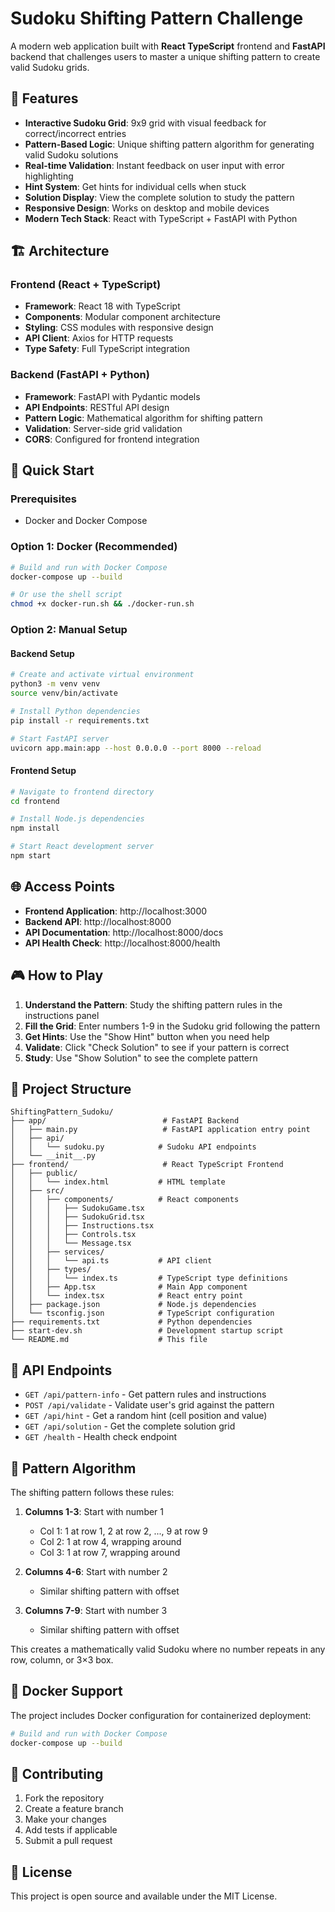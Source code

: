 # Sudoku Shifting Pattern Challenge

A modern web application built with **React TypeScript** frontend and **FastAPI** backend that challenges users to master a unique shifting pattern to create valid Sudoku grids.

## 🎯 Features

- **Interactive Sudoku Grid**: 9x9 grid with visual feedback for correct/incorrect entries
- **Pattern-Based Logic**: Unique shifting pattern algorithm for generating valid Sudoku solutions
- **Real-time Validation**: Instant feedback on user input with error highlighting
- **Hint System**: Get hints for individual cells when stuck
- **Solution Display**: View the complete solution to study the pattern
- **Responsive Design**: Works on desktop and mobile devices
- **Modern Tech Stack**: React with TypeScript + FastAPI with Python

## 🏗️ Architecture

### Frontend (React + TypeScript)
- **Framework**: React 18 with TypeScript
- **Components**: Modular component architecture
- **Styling**: CSS modules with responsive design
- **API Client**: Axios for HTTP requests
- **Type Safety**: Full TypeScript integration

### Backend (FastAPI + Python)
- **Framework**: FastAPI with Pydantic models
- **API Endpoints**: RESTful API design
- **Pattern Logic**: Mathematical algorithm for shifting pattern
- **Validation**: Server-side grid validation
- **CORS**: Configured for frontend integration

## 🚀 Quick Start

### Prerequisites
- Docker and Docker Compose

### Option 1: Docker (Recommended)
```bash
# Build and run with Docker Compose
docker-compose up --build

# Or use the shell script
chmod +x docker-run.sh && ./docker-run.sh
```

### Option 2: Manual Setup

#### Backend Setup
```bash
# Create and activate virtual environment
python3 -m venv venv
source venv/bin/activate

# Install Python dependencies
pip install -r requirements.txt

# Start FastAPI server
uvicorn app.main:app --host 0.0.0.0 --port 8000 --reload
```

#### Frontend Setup
```bash
# Navigate to frontend directory
cd frontend

# Install Node.js dependencies
npm install

# Start React development server
npm start
```

## 🌐 Access Points

- **Frontend Application**: http://localhost:3000
- **Backend API**: http://localhost:8000
- **API Documentation**: http://localhost:8000/docs
- **API Health Check**: http://localhost:8000/health

## 🎮 How to Play

1. **Understand the Pattern**: Study the shifting pattern rules in the instructions panel
2. **Fill the Grid**: Enter numbers 1-9 in the Sudoku grid following the pattern
3. **Get Hints**: Use the "Show Hint" button when you need help
4. **Validate**: Click "Check Solution" to see if your pattern is correct
5. **Study**: Use "Show Solution" to see the complete pattern

## 📁 Project Structure

```
ShiftingPattern_Sudoku/
├── app/                          # FastAPI Backend
│   ├── main.py                   # FastAPI application entry point
│   ├── api/
│   │   └── sudoku.py            # Sudoku API endpoints
│   └── __init__.py
├── frontend/                     # React TypeScript Frontend
│   ├── public/
│   │   └── index.html           # HTML template
│   ├── src/
│   │   ├── components/          # React components
│   │   │   ├── SudokuGame.tsx
│   │   │   ├── SudokuGrid.tsx
│   │   │   ├── Instructions.tsx
│   │   │   ├── Controls.tsx
│   │   │   └── Message.tsx
│   │   ├── services/
│   │   │   └── api.ts           # API client
│   │   ├── types/
│   │   │   └── index.ts         # TypeScript type definitions
│   │   ├── App.tsx              # Main App component
│   │   └── index.tsx            # React entry point
│   ├── package.json             # Node.js dependencies
│   └── tsconfig.json            # TypeScript configuration
├── requirements.txt             # Python dependencies
├── start-dev.sh                 # Development startup script
└── README.md                    # This file
```

## 🔧 API Endpoints

- `GET /api/pattern-info` - Get pattern rules and instructions
- `POST /api/validate` - Validate user's grid against the pattern
- `GET /api/hint` - Get a random hint (cell position and value)
- `GET /api/solution` - Get the complete solution grid
- `GET /health` - Health check endpoint

## 🎨 Pattern Algorithm

The shifting pattern follows these rules:

1. **Columns 1-3**: Start with number 1
   - Col 1: 1 at row 1, 2 at row 2, ..., 9 at row 9
   - Col 2: 1 at row 4, wrapping around
   - Col 3: 1 at row 7, wrapping around

2. **Columns 4-6**: Start with number 2
   - Similar shifting pattern with offset

3. **Columns 7-9**: Start with number 3
   - Similar shifting pattern with offset

This creates a mathematically valid Sudoku where no number repeats in any row, column, or 3×3 box.

## 🐳 Docker Support

The project includes Docker configuration for containerized deployment:

```bash
# Build and run with Docker Compose
docker-compose up --build
```

## 🤝 Contributing

1. Fork the repository
2. Create a feature branch
3. Make your changes
4. Add tests if applicable
5. Submit a pull request

## 📝 License

This project is open source and available under the MIT License.
